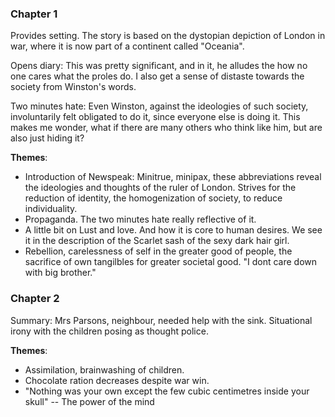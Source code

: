 ### Chapter 1
Provides setting. The story is based on the dystopian depiction of London in war, where it is now part of a continent called "Oceania".

Opens diary: This was pretty significant, and in it, he alludes the how no one cares what the proles do. I also get a sense of distaste towards the society from Winston's words.

Two minutes hate: Even Winston, against the ideologies of such society, involuntarily felt obligated to do it, since everyone else is doing it. This makes me wonder, what if there are many others who think like him, but are also just hiding it?

**Themes**:
- Introduction of Newspeak: Minitrue, minipax, these abbreviations reveal the ideologies and thoughts of the ruler of London. Strives for the reduction of identity, the homogenization of society, to reduce individuality.
- Propaganda. The two minutes hate really reflective of it.
- A little bit on Lust and love. And how it is core to human desires. We see it in the description of the Scarlet sash of the sexy dark hair girl.
- Rebellion, carelessness of self in the greater good of people, the sacrifice of own tangilbles for greater societal good. "I dont care down with big brother."

### Chapter 2
Summary: Mrs Parsons, neighbour, needed help with the sink. Situational irony with the children posing as thought police. 

**Themes**:
- Assimilation, brainwashing of children.
- Chocolate ration decreases despite war win.
- "Nothing was your own except the few cubic centimetres inside your skull" -- The power of the mind